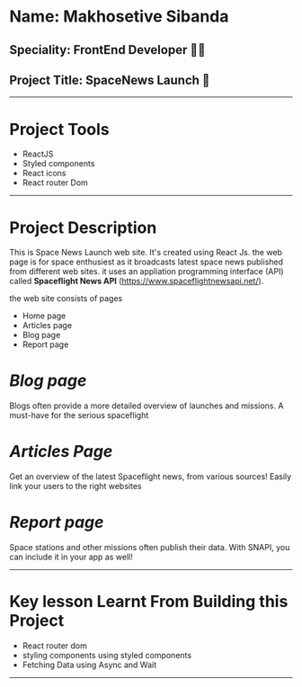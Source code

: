 # Name: **Makhosetive Sibanda**
## Speciality: **FrontEnd Developer** :technologist:
## Project Title: **SpaceNews Launch** :rocket:
---------------------------------------------------------------------------------------------------------------------------------------------
# Project Tools
+ ReactJS
+ Styled components
+ React icons
+ React router Dom
-----------------------------------------------------------------------------------------------------------------------------------------------------------------------
# Project Description 

This is Space News Launch web site. It's created using React Js. the web page is for space enthusiest as it broadcasts latest space news published from different web sites. it uses an appliation programming interface (API) called **Spaceflight News API** (https://www.spaceflightnewsapi.net/).

the web site consists of pages 
+ Home page
+ Articles page
+ Blog page
+ Report page

# *Blog page*
Blogs often provide a more detailed overview of launches and missions. A must-have for the serious spaceflight 

# *Articles Page*
Get an overview of the latest Spaceflight news, from various sources! Easily link your users to the right websites

# *Report page*
Space stations and other missions often publish their data. With SNAPI, you can include it in your app as well!

-----------------------------------------------------------------------------------------------------------------------------------------------------------------------
# Key lesson Learnt From Building this Project

+ React router dom
+ styling components using styled components 
+ Fetching Data using Async and Wait

-----------------------------------------------------------------------------------------------------------------------------------------------------------------------

